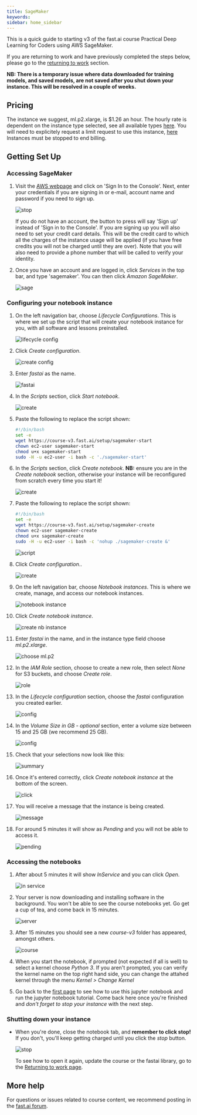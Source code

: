 ```yaml
---
title: SageMaker
keywords: 
sidebar: home_sidebar
---
```


This is a quick guide to starting v3 of the fast.ai course Practical Deep Learning for Coders using AWS SageMaker. 

If you are returning to work and have previously completed the steps below, please go to the [returning to work](http://course-v3.fast.ai/update_sagemaker.html) section.

**NB: There is a temporary issue where data downloaded for training models, and saved models, are not saved after you shut down your instance. This will be resolved in a couple of weeks.**

## Pricing

The instance we suggest, ml.p2.xlarge, is $1.26 an hour. The hourly rate is dependent on the instance type selected, see all available types [here](https://aws.amazon.com/sagemaker/pricing/).  You will need to explicitely request a limit request to use this instance, [here](https://course-v3.fast.ai/start_aws.html#step-2-request-service-limit ) Instances must be stopped to end billing.

## Getting Set Up

### Accessing SageMaker

1. Visit the [AWS webpage](https://aws.amazon.com/) and click on 'Sign In to the Console'. Next, enter your credentials if you are signing in or e-mail, account name and password if you need to sign up.

    <img alt="stop" src="/images/aws/signin.png" class="screenshot">

    If you do not have an account, the button to press will say 'Sign up' instead of 'Sign in to the Console'. If you are signing up you will also need to set your credit card details. This will be the credit card to which all the charges of the instance usage will be applied (if you have free credits you will not be charged until they are over). Note that you will also need to provide a phone number that will be called to verify your identity.

1. Once you have an account and are logged in, click *Services* in the top bar, and type 'sagemaker'. You can then click *Amazon SageMaker*.

   <img alt="sage" src="/images/sagemaker/01.png" class="screenshot">

### Configuring your notebook instance

1. On the left navigation bar, choose *Lifecycle Configurations*. This is where we set up the script that will create your notebook instance for you, with all software and lessons preinstalled.

    <img alt="lifecycle config" src="/images/sagemaker/03.png" class="screenshot">

1. Click *Create configuration*.

   <img alt="create config" src="/images/sagemaker/04.png" class="screenshot">

1. Enter *fastai* as the name.

    <img alt="fastai" src="/images/sagemaker/05.png" class="screenshot">

1. In the *Scripts* section, click *Start notebook*. 

    <img alt="create" src="/images/sagemaker/06.png" class="screenshot">

1. Paste the following to replace the script shown:

    ```bash
    #!/bin/bash
    set -e
    wget https://course-v3.fast.ai/setup/sagemaker-start
    chown ec2-user sagemaker-start
    chmod u+x sagemaker-start
    sudo -H -u ec2-user -i bash -c './sagemaker-start'
    ```

1. In the *Scripts* section, click *Create notebook*. **NB:** ensure you are in the *Create notebook* section, otherwise your instance will be reconfigured from scratch every time you start it!

    <img alt="create" src="/images/sagemaker/06.png" class="screenshot">

1. Paste the following to replace the script shown:

    ```bash
    #!/bin/bash
    set -e
    wget https://course-v3.fast.ai/setup/sagemaker-create
    chown ec2-user sagemaker-create
    chmod u+x sagemaker-create
    sudo -H -u ec2-user -i bash -c 'nohup ./sagemaker-create &'
    ```

    <img alt="script" src="/images/sagemaker/07.png" class="screenshot">

1. Click *Create configuration*..

    <img alt="create" src="/images/sagemaker/08.png" class="screenshot">

1. On the left navigation bar, choose *Notebook instances*. This is where we create, manage, and access our notebook instances.

    <img alt="notebook instance" src="/images/sagemaker/08b.png" class="screenshot">

1. Click *Create notebook instance*.

    <img alt="create nb instance" src="/images/sagemaker/09.png" class="screenshot">

1. Enter *fastai* in the name, and in the instance type field choose *ml.p2.xlarge*.

    <img alt="choose ml.p2" src="/images/sagemaker/10.png" class="screenshot">

1. In the *IAM Role* section, choose to create a new role, then select *None* for S3 buckets, and choose *Create role*.

   <img alt="role" src="/images/sagemaker/11.png" class="screenshot">

1. In the *Lifecycle configuration* section, choose the *fastai* configuration you created earlier.

    <img alt="config" src="/images/sagemaker/12.png" class="screenshot">

1. In the *Volume Size in GB - optional* section, enter a volume size between 15 and 25 GB (we recommend 25 GB).

    <img alt="config" src="/images/sagemaker/24.png" class="screenshot">

1. Check that your selections now look like this:

    <img alt="summary" src="/images/sagemaker/13.png" class="screenshot">

1. Once it's entered correctly, click *Create notebook instance* at the bottom of the screen.

    <img alt="click" src="/images/sagemaker/14.png" class="screenshot">

1. You will receive a message that the instance is being created.

    <img alt="message" src="/images/sagemaker/15.png" class="screenshot">

1. For around 5 minutes it will show as *Pending* and you will not be able to access it.

   <img alt="pending" src="/images/sagemaker/16.png" class="screenshot">

### Accessing the notebooks

1. After about 5 minutes it will show *InService* and you can click *Open*.

    <img alt="in service" src="/images/sagemaker/17.png" class="screenshot">

1. Your server is now downloading and installing software in the background. You won't be able to see the course notebooks yet. Go get a cup of tea, and come back in 15 minutes.

    <img alt="server" src="/images/sagemaker/18.png" class="screenshot">

1. After 15 minutes you should see a new *course-v3* folder has appeared, amongst others.

    <img alt="course" src="/images/sagemaker/19.png" class="screenshot">

1. When you start the notebook, if prompted (not expected if all is well) to select a kernel choose *Python 3*. If you aren't prompted, you can verify the kernel name on the top right hand side, you can change the attahed kernel through the menu *Kernel > Change Kernel*

1. Go back to the [first page](index.html) to see how to use this jupyter notebook and run the jupyter notebook tutorial. Come back here once you're finished and *don't forget to stop your instance* with the next step.

### Shutting down your instance

- When you're done, close the notebook tab, and **remember to click stop!** If you don't, you'll keep getting charged until you click the *stop* button.

    <img alt="stop" src="/images/sagemaker/23.png" class="screenshot">

  To see how to open it again, update the course or the fastai library, go to the [Returning to work page](update_sagemaker.html).

## More help

For questions or issues related to course content, we recommend posting in the [fast.ai forum](http://forums.fast.ai/).

